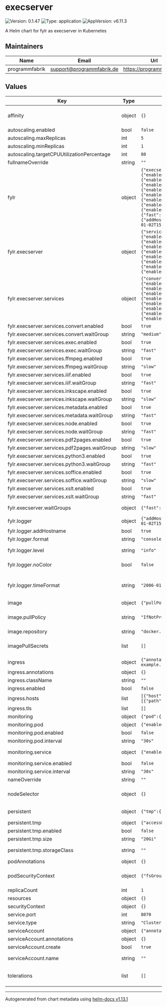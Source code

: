 # execserver

![Version: 0.1.47](https://img.shields.io/badge/Version-0.1.47-informational?style=flat-square) ![Type: application](https://img.shields.io/badge/Type-application-informational?style=flat-square) ![AppVersion: v6.11.3](https://img.shields.io/badge/AppVersion-v6.11.3-informational?style=flat-square)

A Helm chart for fylr as execserver in Kubernetes

## Maintainers

| Name | Email | Url |
| ---- | ------ | --- |
| programmfabrik | <support@programmfabrik.de> | <https://programmfabrik.de> |

## Values

| Key | Type | Default | Description |
|-----|------|---------|-------------|
| affinity | object | `{}` | The affinity settings to use. See https://kubernetes.io/docs/concepts/configuration/assign-pod-node/#affinity-and-anti-affinity |
| autoscaling.enabled | bool | `false` | Whether to create an HorizontalPodAutoscaler resource |
| autoscaling.maxReplicas | int | `5` | The maximum number of replicas |
| autoscaling.minReplicas | int | `1` | The minimum number of replicas |
| autoscaling.targetCPUUtilizationPercentage | int | `80` | The target CPU utilization percentage |
| fullnameOverride | string | `""` |  |
| fylr | object | `{"execserver":{"services":{"convert":{"enabled":true,"waitGroup":"medium"},"exec":{"enabled":true,"waitGroup":"fast"},"ffmpeg":{"enabled":true,"waitGroup":"slow"},"iiif":{"enabled":true,"waitGroup":"fast"},"inkscape":{"enabled":true,"waitGroup":"slow"},"metadata":{"enabled":true,"waitGroup":"fast"},"node":{"enabled":true,"waitGroup":"fast"},"pdf2pages":{"enabled":true,"waitGroup":"slow"},"python3":{"enabled":true,"waitGroup":"fast"},"soffice":{"enabled":true,"waitGroup":"slow"},"xslt":{"enabled":true,"waitGroup":"fast"}},"waitGroups":{"fast":10,"medium":6,"slow":2}},"logger":{"addHostname":true,"format":"console","level":"info","noColor":false,"timeFormat":"2006-01-02T15:04:05Z07:00"}}` | Application configuration |
| fylr.execserver | object | `{"services":{"convert":{"enabled":true,"waitGroup":"medium"},"exec":{"enabled":true,"waitGroup":"fast"},"ffmpeg":{"enabled":true,"waitGroup":"slow"},"iiif":{"enabled":true,"waitGroup":"fast"},"inkscape":{"enabled":true,"waitGroup":"slow"},"metadata":{"enabled":true,"waitGroup":"fast"},"node":{"enabled":true,"waitGroup":"fast"},"pdf2pages":{"enabled":true,"waitGroup":"slow"},"python3":{"enabled":true,"waitGroup":"fast"},"soffice":{"enabled":true,"waitGroup":"slow"},"xslt":{"enabled":true,"waitGroup":"fast"}},"waitGroups":{"fast":10,"medium":6,"slow":2}}` | Settings related to the execserver |
| fylr.execserver.services | object | `{"convert":{"enabled":true,"waitGroup":"medium"},"exec":{"enabled":true,"waitGroup":"fast"},"ffmpeg":{"enabled":true,"waitGroup":"slow"},"iiif":{"enabled":true,"waitGroup":"fast"},"inkscape":{"enabled":true,"waitGroup":"slow"},"metadata":{"enabled":true,"waitGroup":"fast"},"node":{"enabled":true,"waitGroup":"fast"},"pdf2pages":{"enabled":true,"waitGroup":"slow"},"python3":{"enabled":true,"waitGroup":"fast"},"soffice":{"enabled":true,"waitGroup":"slow"},"xslt":{"enabled":true,"waitGroup":"fast"}}` | Specify a set of services that should be executed by the execserver |
| fylr.execserver.services.convert.enabled | bool | `true` | Enable or disable the convert service |
| fylr.execserver.services.convert.waitGroup | string | `"medium"` | Specify the waitGroup the service should be executed in |
| fylr.execserver.services.exec.enabled | bool | `true` | Enable or disable the exec service |
| fylr.execserver.services.exec.waitGroup | string | `"fast"` | Specify the waitGroup the service should be executed in |
| fylr.execserver.services.ffmpeg.enabled | bool | `true` | Enable or disable the ffmpeg service |
| fylr.execserver.services.ffmpeg.waitGroup | string | `"slow"` | Specify the waitGroup the service should be executed in |
| fylr.execserver.services.iiif.enabled | bool | `true` | Enable or disable the iiif service |
| fylr.execserver.services.iiif.waitGroup | string | `"fast"` | Specify the waitGroup the service should be executed in |
| fylr.execserver.services.inkscape.enabled | bool | `true` | Enable or disable the inkscape service |
| fylr.execserver.services.inkscape.waitGroup | string | `"slow"` | Specify the waitGroup the service should be executed in |
| fylr.execserver.services.metadata.enabled | bool | `true` | Enable or disable the metadata service |
| fylr.execserver.services.metadata.waitGroup | string | `"fast"` | Specify the waitGroup the service should be executed in |
| fylr.execserver.services.node.enabled | bool | `true` | Enable or disable the node service |
| fylr.execserver.services.node.waitGroup | string | `"fast"` | Specify the waitGroup the service should be executed in |
| fylr.execserver.services.pdf2pages.enabled | bool | `true` | Enable or disable the pdf2pages service |
| fylr.execserver.services.pdf2pages.waitGroup | string | `"slow"` | Specify the waitGroup the service should be executed in |
| fylr.execserver.services.python3.enabled | bool | `true` | Enable or disable the python3 service |
| fylr.execserver.services.python3.waitGroup | string | `"fast"` | Specify the waitGroup the service should be executed in |
| fylr.execserver.services.soffice.enabled | bool | `true` | Enable or disable the soffice service |
| fylr.execserver.services.soffice.waitGroup | string | `"slow"` | Specify the waitGroup the service should be executed in |
| fylr.execserver.services.xslt.enabled | bool | `true` | Enable or disable the xslt service |
| fylr.execserver.services.xslt.waitGroup | string | `"fast"` | Specify the waitGroup the service should be executed in |
| fylr.execserver.waitGroups | object | `{"fast":10,"medium":6,"slow":2}` | Parallelism of the execserver define several groups with a different number of jobs running in parallel we expect a map[string]int |
| fylr.logger | object | `{"addHostname":true,"format":"console","level":"info","noColor":false,"timeFormat":"2006-01-02T15:04:05Z07:00"}` | Log settings |
| fylr.logger.addHostname | bool | `true` | add hostname to log output |
| fylr.logger.format | string | `"console"` | Set to "json" or "console". Default: "console" |
| fylr.logger.level | string | `"info"` | Set zerolog log level: trace, debug, info, warn, error, fatal, panic default to "info". |
| fylr.logger.noColor | bool | `false` | turn off color for zerolog's underlying ConsoleWriter format: "console" only. |
| fylr.logger.timeFormat | string | `"2006-01-02T15:04:05Z07:00"` | timeFormat is the Go representation to format the time in the log output. zerolog's time keeping resolution is always set to milliseconds by FYLR. Use "", "UNIXMS" or "UNIXMICRO" to output a unix timestamp (json format only). Defaults to "" |
| image | object | `{"pullPolicy":"IfNotPresent","repository":"docker.fylr.io/fylr/fylr"}` | The image to use for the execserver |
| image.pullPolicy | string | `"IfNotPresent"` | The image pull policy. See https://kubernetes.io/docs/concepts/containers/images/#updating-images |
| image.repository | string | `"docker.fylr.io/fylr/fylr"` | The image repository |
| imagePullSecrets | list | `[]` | Pull secrets for the image. Useful for private registries. See https://kubernetes.io/docs/tasks/configure-pod-container/pull-image-private-registry/ |
| ingress | object | `{"annotations":{},"className":"","enabled":false,"hosts":[{"host":"chart-example.local","paths":[{"path":"/","pathType":"ImplementationSpecific"}]}],"tls":[]}` | Ingress configuration |
| ingress.annotations | object | `{}` | The annotations of the ingress |
| ingress.className | string | `""` | The class of the ingress |
| ingress.enabled | bool | `false` | Enable ingress |
| ingress.hosts | list | `[{"host":"chart-example.local","paths":[{"path":"/","pathType":"ImplementationSpecific"}]}]` | The list of hosts to expose |
| ingress.tls | list | `[]` | The list of TLS secrets |
| monitoring | object | `{"pod":{"enabled":false,"interval":"30s"},"service":{"enabled":false,"interval":"30s"}}` | Whether to configure monitoring for the application |
| monitoring.pod | object | `{"enabled":false,"interval":"30s"}` | Whether to create a PodMonitor resource for Prometheus Operator |
| monitoring.pod.enabled | bool | `false` | Enable pod monitor |
| monitoring.pod.interval | string | `"30s"` | The interval at which metrics should be scraped |
| monitoring.service | object | `{"enabled":false,"interval":"30s"}` | Whether to create a ServiceMonitor resource for Prometheus Operator |
| monitoring.service.enabled | bool | `false` | Enable service monitor |
| monitoring.service.interval | string | `"30s"` | The interval at which metrics should be scraped |
| nameOverride | string | `""` |  |
| nodeSelector | object | `{}` | The node selector settings to use. See https://kubernetes.io/docs/concepts/configuration/assign-pod-node/#nodeselector |
| persistent | object | `{"tmp":{"accessModes":["ReadWriteOnce"],"enabled":false,"size":"20Gi","storageClass":""}}` | defines the storage settings in case /tmp needs to be keept across redeploy |
| persistent.tmp | object | `{"accessModes":["ReadWriteOnce"],"enabled":false,"size":"20Gi","storageClass":""}` | To make the /tmp fylr dir persistent across redeploy |
| persistent.tmp.enabled | bool | `false` | Wether to enable persistance for tmp dir or not |
| persistent.tmp.size | string | `"20Gi"` | size is the size of the disk to be claimed and used by fylr tmp dir. |
| persistent.tmp.storageClass | string | `""` | storageClass is the storage class of the file system. Check your kubernetes infrastructure for the available storage classes. |
| podAnnotations | object | `{}` | Pod annotations to add to the deployment. |
| podSecurityContext | object | `{"fsGroup":2000}` | Pod Security Context. See https://kubernetes.io/docs/tasks/configure-pod-container/security-context/ |
| replicaCount | int | `1` |  |
| resources | object | `{}` | The resources to allocate to the pod |
| securityContext | object | `{}` |  |
| service.port | int | `8070` | The port on which to expose the service |
| service.type | string | `"ClusterIP"` | The type of service to create |
| serviceAccount | object | `{"annotations":{},"create":true,"name":""}` | Service account to be used by the pod |
| serviceAccount.annotations | object | `{}` | Annotations to add to the service account |
| serviceAccount.create | bool | `true` | Specifies whether a service account should be created |
| serviceAccount.name | string | `""` | The name of the service account to use. If not set and create is true, a name is generated using the fullname template |
| tolerations | list | `[]` | The tolerations settings to use. See https://kubernetes.io/docs/concepts/configuration/taint-and-toleration/ |

----------------------------------------------
Autogenerated from chart metadata using [helm-docs v1.13.1](https://github.com/norwoodj/helm-docs/releases/v1.13.1)
